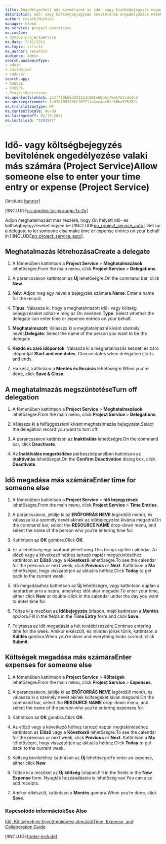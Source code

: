 ```yaml
---
title: Engedélyezheti más személynek az idő- vagy kiadásbejegyzés megadását
description: Idő- vagy költségbejegyzés bevitelének engedélyezése másoknak a Project Service szolgáltatásban
author: revathiMuthiah
manager: kfend
ms.service: project-operations
ms.custom:
- dyn365-projectservice
ms.date: 7/31/2018
ms.topic: article
ms.author: revathim
audience: Admin
search.audienceType:
- admin
- customizer
- enduser
search.app:
- D365CE
- D365PS
- ProjectOperations
ms.openlocfilehash: 252fff0b60d221233c881e68db176e6763cdcdc0
ms.sourcegitcommit: fa32b1893286f20271fa4ec4be8fc68bd135f53c
ms.translationtype: HT
ms.contentlocale: hu-HU
ms.lasthandoff: 02/15/2021
ms.locfileid: "5291577"
---
```

# <a name="allow-someone-else-to-enter-your-time-entry-or-expense-project-service"></a><span data-ttu-id="6dfe3-103">Idő- vagy költségbejegyzés bevitelének engedélyezése valaki más számára (Project Service)</span><span class="sxs-lookup"><span data-stu-id="6dfe3-103">Allow someone else to enter your time entry or expense (Project Service)</span></span>

[!include [banner](../includes/psa-now-project-operations.md)]

[!INCLUDE[cc-applies-to-psa-app-1x-2x](../includes/cc-applies-to-psa-app-1x-2x.md)]

<span data-ttu-id="6dfe3-104">Adjon meghatalmazást más részére, hogy Ön helyett idő- és költségbejegyzéseket vigyen be [!INCLUDE[pn_project_service_auto](../includes/pn-project-service-auto.md)] .</span><span class="sxs-lookup"><span data-stu-id="6dfe3-104">Set up a delegate to let someone else make time or expense entries on your behalf in [!INCLUDE[pn_project_service_auto](../includes/pn-project-service-auto.md)].</span></span>  
  
## <a name="create-a-delegate"></a><span data-ttu-id="6dfe3-105">Meghatalmazás létrehozása</span><span class="sxs-lookup"><span data-stu-id="6dfe3-105">Create a delegate</span></span>  
  
1.  <span data-ttu-id="6dfe3-106">A főmenüben kattintson a **Project Service** > **Meghatalmazások** lehetőségre.</span><span class="sxs-lookup"><span data-stu-id="6dfe3-106">From the main menu, click **Project Service** > **Delegations**.</span></span>  
  
2.  <span data-ttu-id="6dfe3-107">A parancssávon kattintson az **Új** lehetőségre.</span><span class="sxs-lookup"><span data-stu-id="6dfe3-107">On the command bar, click **New**.</span></span>  
  
3. <span data-ttu-id="6dfe3-108">**Név**: Adjon meg egy nevet a bejegyzés számára.</span><span class="sxs-lookup"><span data-stu-id="6dfe3-108">**Name**: Enter a name for the record.</span></span>  
  
4. <span data-ttu-id="6dfe3-109">**Típus**: Válassza ki, hogy a meghatalmazott idő- vagy költség bejegyzéseket adhat-e meg az Ön nevében.</span><span class="sxs-lookup"><span data-stu-id="6dfe3-109">**Type**: Select whether the delegate can enter time or expense entries on your behalf.</span></span>  
  
5. <span data-ttu-id="6dfe3-110">**Meghatalmazott**: Válassza ki a meghatalmazni kívánt személy nevét.</span><span class="sxs-lookup"><span data-stu-id="6dfe3-110">**Delegate**: Select the name of the person you want to be the delegate.</span></span>  
  
6. <span data-ttu-id="6dfe3-111">**Kezdő és záró időpontok**: Válassza ki a meghatalmazás kezdeti és záró időpontját.</span><span class="sxs-lookup"><span data-stu-id="6dfe3-111">**Start and end dates**: Choose dates when delegation starts and ends.</span></span>  
  
7.  <span data-ttu-id="6dfe3-112">Ha kész, kattintson a **Mentés és Bezárás** lehetőségre.</span><span class="sxs-lookup"><span data-stu-id="6dfe3-112">When you're done, click **Save & Close**.</span></span>  
  
## <a name="turn-off-delegation"></a><span data-ttu-id="6dfe3-113">A meghatalmazás megszüntetése</span><span class="sxs-lookup"><span data-stu-id="6dfe3-113">Turn off delegation</span></span>  
  
1.  <span data-ttu-id="6dfe3-114">A főmenüben kattintson a **Project Service** > **Meghatalmazások** lehetőségre.</span><span class="sxs-lookup"><span data-stu-id="6dfe3-114">From the main menu, click **Project Service** > **Delegations**.</span></span>  
  
2.  <span data-ttu-id="6dfe3-115">Válassza ki a felfüggeszteni kívánt meghatalmazás bejegyzést.</span><span class="sxs-lookup"><span data-stu-id="6dfe3-115">Select the delegation record you want to turn off.</span></span>  
  
3.  <span data-ttu-id="6dfe3-116">A parancssávon kattintson az **Inaktiválás** lehetőségre.</span><span class="sxs-lookup"><span data-stu-id="6dfe3-116">On the command bar, click **Deactivate**.</span></span>  
  
4.  <span data-ttu-id="6dfe3-117">Az **Inaktiválás megerősítése** párbeszédpanelben kattintson az **Inaktiválás** lehetőséget.</span><span class="sxs-lookup"><span data-stu-id="6dfe3-117">On the **Confirm Deactivation** dialog box, click **Deactivate**.</span></span>  
  
## <a name="enter-time-for-someone-else"></a><span data-ttu-id="6dfe3-118">Idő megadása más számára</span><span class="sxs-lookup"><span data-stu-id="6dfe3-118">Enter time for someone else</span></span>  
  
1.  <span data-ttu-id="6dfe3-119">A főmenüben kattintson a **Project Service** > **Idő bejegyzések** lehetőségre.</span><span class="sxs-lookup"><span data-stu-id="6dfe3-119">From the main menu, click **Project Service** > **Time Entries**.</span></span>  
  
2.  <span data-ttu-id="6dfe3-120">A parancssávon, jelölje ki az **ERŐFORRÁS NEVE** legördülő menüt, és válassza ki a személy nevét akinek az időbejegyzést kívánja megadni.</span><span class="sxs-lookup"><span data-stu-id="6dfe3-120">On the command bar, select the **RESOURCE NAME** drop-down menu, and select the name of the person who you’re entering time for.</span></span>  
  
3.  <span data-ttu-id="6dfe3-121">Kattintson az **OK** gombra.</span><span class="sxs-lookup"><span data-stu-id="6dfe3-121">Click **OK**.</span></span>  
  
4.  <span data-ttu-id="6dfe3-122">Ez a lehetőség egy naptárat jelenít meg.</span><span class="sxs-lookup"><span data-stu-id="6dfe3-122">This brings up the calendar.</span></span> <span data-ttu-id="6dfe3-123">Az előző vagy a következő héthez tartozó naptár megtekintéséhez kattintson az **Előző** vagy a **Következő** lehetőségre.</span><span class="sxs-lookup"><span data-stu-id="6dfe3-123">To see the calendar for the previous or next week, click **Previous** or **Next**.</span></span> <span data-ttu-id="6dfe3-124">Kattintson a **Ma** lehetőségre, hogy visszatérjen az aktuális héthez.</span><span class="sxs-lookup"><span data-stu-id="6dfe3-124">Click **Today** to get back to the current week.</span></span>  
  
5.  <span data-ttu-id="6dfe3-125">Idő megadásához kattintson az **Új** lehetőségre, vagy kattintson duplán a naptárban arra a napra, amelyhez időt akar megadni.</span><span class="sxs-lookup"><span data-stu-id="6dfe3-125">To enter your time, either click **New** or double-click in the calendar under the day you want to enter time for.</span></span>  
  
6.  <span data-ttu-id="6dfe3-126">Töltse ki a mezőket az **Időbejegyzés** űrlapon, majd kattintson a **Mentés** opcióra.</span><span class="sxs-lookup"><span data-stu-id="6dfe3-126">Fill in the fields in the **Time Entry** form and click **Save**.</span></span>  
  
7.  <span data-ttu-id="6dfe3-127">Folytassa az idő megadását a hét további részére.</span><span class="sxs-lookup"><span data-stu-id="6dfe3-127">Continue entering time for the week.</span></span> <span data-ttu-id="6dfe3-128">Amikor elkészült, és minden jónak tűnik, kattintson a **Küldés** gombra.</span><span class="sxs-lookup"><span data-stu-id="6dfe3-128">When you’re done and everything looks correct, click **Submit**.</span></span>  
  
## <a name="enter-expenses-for-someone-else"></a><span data-ttu-id="6dfe3-129">Költségek megadása más számára</span><span class="sxs-lookup"><span data-stu-id="6dfe3-129">Enter expenses for someone else</span></span>  
  
1.  <span data-ttu-id="6dfe3-130">A főmenüben kattintson a **Project Service** > **Költségek** lehetőségre.</span><span class="sxs-lookup"><span data-stu-id="6dfe3-130">From the main menu, click **Project Service** > **Expenses**.</span></span>  
  
2.  <span data-ttu-id="6dfe3-131">A parancssávon, jelölje ki az **ERŐFORRÁS NEVE** legördülő menüt, és válassza ki a személy nevét akinek költségeket kíván megadni.</span><span class="sxs-lookup"><span data-stu-id="6dfe3-131">On the command bar, select the **RESOURCE NAME** drop-down menu, and select the name of the person who you’re entering expenses for.</span></span>  
  
3.  <span data-ttu-id="6dfe3-132">Kattintson az **OK** gombra.</span><span class="sxs-lookup"><span data-stu-id="6dfe3-132">Click **OK**.</span></span>  
  
4.  <span data-ttu-id="6dfe3-133">Az előző vagy a következő héthez tartozó naptár megtekintéséhez kattintson az **Előző** vagy a **Következő** lehetőségre.</span><span class="sxs-lookup"><span data-stu-id="6dfe3-133">To see the calendar for the previous or next week, click **Previous** or **Next**.</span></span> <span data-ttu-id="6dfe3-134">Kattintson a **Ma** lehetőségre, hogy visszatérjen az aktuális héthez.</span><span class="sxs-lookup"><span data-stu-id="6dfe3-134">Click **Today** to get back to the current week.</span></span>  
  
5.  <span data-ttu-id="6dfe3-135">Költség beviteléhez kattintson az **Új** lehetőségre</span><span class="sxs-lookup"><span data-stu-id="6dfe3-135">To enter an expense, either click **New**</span></span>  
  
6.  <span data-ttu-id="6dfe3-136">Töltse ki a mezőket az **Új költség** űrlapon.</span><span class="sxs-lookup"><span data-stu-id="6dfe3-136">Fill in the fields in the **New Expense** form.</span></span> <span data-ttu-id="6dfe3-137">Nyugták hozzáadására is lehetőség van.</span><span class="sxs-lookup"><span data-stu-id="6dfe3-137">You can also add receipts.</span></span>  
  
7.  <span data-ttu-id="6dfe3-138">Amikor elkészült, kattintson a **Mentés** gombra.</span><span class="sxs-lookup"><span data-stu-id="6dfe3-138">When you’re done, click **Save**.</span></span>  
  
### <a name="see-also"></a><span data-ttu-id="6dfe3-139">Kapcsolódó információk</span><span class="sxs-lookup"><span data-stu-id="6dfe3-139">See Also</span></span>  
 [<span data-ttu-id="6dfe3-140">Idő, Költségek és Együttműködési útmutató</span><span class="sxs-lookup"><span data-stu-id="6dfe3-140">Time, Expense, and Collaboration Guide</span></span>](../psa/time-expense-collaboration-guide.md)


[!INCLUDE[footer-include](../includes/footer-banner.md)]